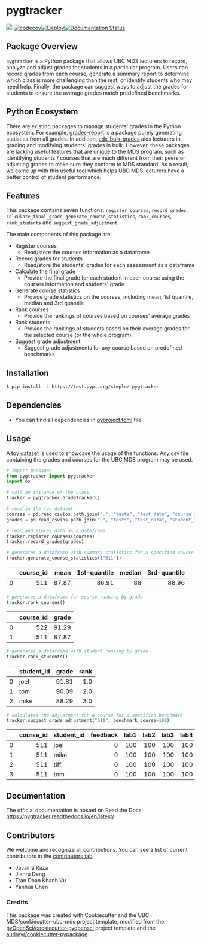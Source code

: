 # pygtracker 

![](https://github.com/UBC-MDS/pygtracker/workflows/build/badge.svg) [![codecov](https://codecov.io/gh/UBC-MDS/pygtracker/branch/main/graph/badge.svg)](https://codecov.io/gh/UBC-MDS/pygtracker)[![Deploy](https://github.com/UBC-MDS/pygtracker/actions/workflows/deploy.yml/badge.svg)](https://github.com/UBC-MDS/pygtracker/actions/workflows/deploy.yml)[![Documentation Status](https://readthedocs.org/projects/pygtracker/badge/?version=latest)](https://pygtracker.readthedocs.io/en/latest/?badge=latest)

## Package Overview
`pygtracker` is a Python package that allows UBC MDS lecturers to record, analyze and adjust grades for students in a particular program. Users can record grades from each course, generate a summary report to determine which class is more challenging than the rest, or identify students who may need help. Finally, the package can suggest ways to adjust the grades for students to ensure the average grades match predefined benchmarks. 

## Python Ecosystem
There are existing packages to manage students' grades in the Python ecosystem. For example, [grades-report](https://pypi.org/project/grades-report/) is a package purely generating statistics from all grades. In addition, [edx-bulk-grades](https://pypi.org/project/edx-bulk-grades/) aids lecturers in grading and modifying students' grades in bulk. However, these packages are lacking useful features that are unique to the MDS program, such as identifying students / courses that are much different from their peers or adjusting grades to make sure they conform to MDS standard. As a result, we come up with this useful tool which helps UBC MDS lecturers have a better control of student performance.

## Features
This package contains seven functions: `register_courses`, `record_grades`, `calculate_final_grade`, `generate_course_statistics`, `rank_courses`, `rank_students` and `suggest_grade_adjustment`.

The main components of this package are:

- Register courses
  - Read/store the courses information as a dataframe
- Record grades for students
  - Read/store the students' grades for each assessment as a dataframe
- Calculate the final grade
  - Provide the final grade for each student in each course using the courses information and students' grade
- Generate course statistics
  - Provide grade statistics on the courses, including mean, 1st quantile, median and 3rd quantile
- Rank courses
  - Provide the rankings of courses based on courses' average grades
- Rank students
  - Provide the rankings of students based on their average grades for the selected course (or the whole program).
- Suggest grade adjustment
  - Suggest grade adjustments for any course based on predefined benchmarks
  
## Installation

```bash
$ pip install -i https://test.pypi.org/simple/ pygtracker
```

## Dependencies

- You can find all dependencies in [pyproject.toml](https://github.com/UBC-MDS/pygtracker/blob/main/pyproject.toml) file

## Usage

A [toy dataset](https://github.com/UBC-MDS/pygtracker/tree/main/tests/test_data) is used to showcase the usage of the functions. Any csv file containing the grades and courses for the UBC MDS program may be used. 

```python
# import packages 
from pygtracker import pygtracker 
import os 

# call an instance of the class
tracker = pygtracker.GradeTracker()

# read in the toy dataset 
courses = pd.read_csv(os.path.join(".", "tests", "test_data", "course_info.csv"))
grades = pd.read_csv(os.path.join(".", "tests", "test_data", "student_info.csv"))

# read and stores data as a dataframe 
tracker.register_courses(courses)
tracker.record_grades(grades)
```

```python
# generates a dataframe with summary statistics for a specified course 
tracker.generate_course_statistics(["511"])
```
|    |   course_id |   mean |   1st-quantile |   median |   3rd-quantile |
|---:|------------:|-------:|---------------:|---------:|---------------:|
|  0 |         511 |  87.87 |          86.91 |       88 |          88.96 |

```python
# generates a dataframe for course ranking by grade 
tracker.rank_courses()
```
|    |   course_id |   grade |
|---:|------------:|--------:|
|  0 |         522 |   91.29 |
|  1 |         511 |   87.87 |

```python 
# generates a dataframe with student ranking by grade 
tracker.rank_students()
```
|    | student_id   |   grade |   rank   |
|---:|:-------------|--------:|---------:|
|  0 | joel         |   91.81 |      1.0 |
|  1 | tom          |   90.09 |      2.0 |
|  2 | mike         |   88.29 |      3.0 |

```python
# calculates the adjustment for a course for a specified benchmark 
tracker.suggest_grade_adjustment("511", benchmark_course=100)
```
|    |   course_id | student_id   |   feedback |   lab1 |   lab2 |   lab3 |   lab4 |   milestone1 |   milestone2 |   milestone3 |   milestone4 |   quiz1 |   quiz2 |
|---:|------------:|:-------------|-----------:|-------:|-------:|-------:|-------:|-------------:|-------------:|-------------:|-------------:|--------:|--------:|
|  0 |         511 | joel         |          0 |    100 |    100 |    100 |    100 |            0 |            0 |            0 |            0 |     100 |     100 |
|  1 |         511 | mike         |          0 |    100 |    100 |    100 |    100 |            0 |            0 |            0 |            0 |     100 |     100 |
|  2 |         511 | tiff         |          0 |    100 |    100 |    100 |    100 |            0 |            0 |            0 |            0 |     100 |     100 |
|  3 |         511 | tom          |          0 |    100 |    100 |    100 |    100 |            0 |            0 |            0 |            0 |     100 |     100 |


## Documentation

The official documentation is hosted on Read the Docs: https://pygtracker.readthedocs.io/en/latest/

## Contributors

We welcome and recognize all contributions. You can see a list of current contributors in the [contributors tab](https://github.com/UBC-MDS/pygtracker/graphs/contributors).

- Javairia Raza
- Jianru Deng
- Tran Doan Khanh Vu
- Yanhua Chen

### Credits

This package was created with Cookiecutter and the UBC-MDS/cookiecutter-ubc-mds project template, modified from the [pyOpenSci/cookiecutter-pyopensci](https://github.com/pyOpenSci/cookiecutter-pyopensci) project template and the [audreyr/cookiecutter-pypackage](https://github.com/audreyr/cookiecutter-pypackage).
